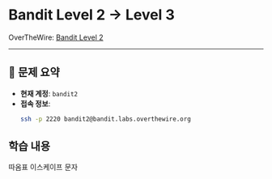 # Bandit Level 2 → Level 3

OverTheWire: [Bandit Level 2](https://overthewire.org/wargames/bandit/level2.html)

---

## 🎯 문제 요약

- **현재 계정**: `bandit2`
- **접속 정보**:
  ```bash
  ssh -p 2220 bandit2@bandit.labs.overthewire.org
  ```
## 학습 내용
따옴표
이스케이프 문자
